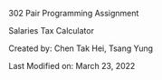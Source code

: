 302 Pair Programming Assignment


Salaries Tax Calculator 


Created by: Chen Tak Hei, Tsang Yung


Last Modified on: March 23, 2022
